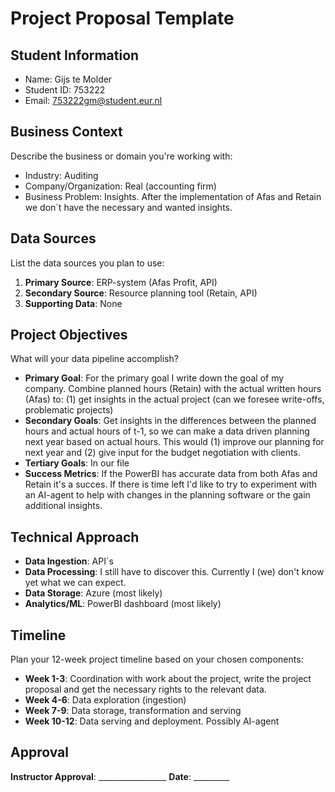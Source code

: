 # Project Proposal Template

## Student Information
- Name: Gijs te Molder
- Student ID: 753222
- Email: 753222gm@student.eur.nl

## Business Context
Describe the business or domain you're working with:
- Industry: Auditing
- Company/Organization: Real (accounting firm)
- Business Problem: Insights. After the implementation of Afas and Retain we don´t have the necessary and wanted insights. 

## Data Sources
List the data sources you plan to use:
1. **Primary Source**: ERP-system (Afas Profit, API)
2. **Secondary Source**: Resource planning tool (Retain, API) 
3. **Supporting Data**: None

## Project Objectives
What will your data pipeline accomplish?
- **Primary Goal**: For the primary goal I write down the goal of my company. Combine planned hours (Retain) with the actual written hours (Afas) to: (1) get insights in the actual project (can we foresee write-offs, problematic projects)
- **Secondary Goals**: Get insights in the differences between the planned hours and actual hours of t-1, so we can make a data driven planning next year based on actual hours. This would (1) improve our planning for next year and (2) give input for the budget negotiation with clients. 
- **Tertiary Goals**: In our file 
- **Success Metrics**: If the PowerBI has accurate data from both Afas and Retain it's a succes. If there is time left I'd like to try to experiment with an AI-agent to help with changes in the planning software or the gain additional insights. 

## Technical Approach
- **Data Ingestion**: API´s
- **Data Processing**: I still have to discover this. Currently I (we) don't know yet what we can expect. 
- **Data Storage**: Azure (most likely)
- **Analytics/ML**: PowerBI dashboard (most likely)

## Timeline
Plan your 12-week project timeline based on your chosen components:

- **Week 1-3**: Coordination with work about the project, write the project proposal and get the necessary rights to the relevant data.  
- **Week 4-6**: Data exploration (ingestion)
- **Week 7-9**: Data storage, transformation and serving
- **Week 10-12**: Data serving and deployment. Possibly AI-agent

## Approval
**Instructor Approval**: _________________ **Date**: _________
